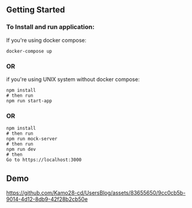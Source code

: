 

## Getting Started

### To Install and run application:
If you're using docker compose:
```
docker-compose up
```
### OR
if you're using UNIX system without docker compose:
```
npm install
# then run
npm run start-app
```

### OR

```
npm install
# then run
npm run mock-server
# then run
npm run dev
# then
Go to https://localhost:3000
```

## Demo

https://github.com/Kamo28-cd/UsersBlog/assets/83655650/9cc0cb5b-9014-4d12-8db9-42f28b2cb50e


